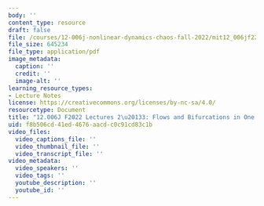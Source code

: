 ```yaml
---
body: ''
content_type: resource
draft: false
file: /courses/12-006j-nonlinear-dynamics-chaos-fall-2022/mit12_006jf22_lec2-3.pdf
file_size: 645234
file_type: application/pdf
image_metadata:
  caption: ''
  credit: ''
  image-alt: ''
learning_resource_types:
- Lecture Notes
license: https://creativecommons.org/licenses/by-nc-sa/4.0/
resourcetype: Document
title: "12.006J F2022 Lectures 2\u20133: Flows and Bifurcations in One Dimension"
uid: f8b506cd-41ed-4676-aacd-c0c91cd83c1b
video_files:
  video_captions_file: ''
  video_thumbnail_file: ''
  video_transcript_file: ''
video_metadata:
  video_speakers: ''
  video_tags: ''
  youtube_description: ''
  youtube_id: ''
---
```


